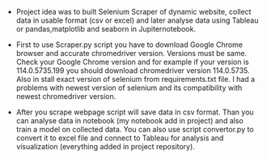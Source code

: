 - Project idea was to built Selenium Scraper of dynamic website, collect data in usable format (csv or excel) and later analyse data using Tableau or pandas,matplotlib and seaborn in Jupiternotebook.

- First to use Scraper.py script you have to download Google Chrome browser and accurate chromedriver version. Versions must be same. Check your Google Chrome version and for example if your version is 114.0.5735.199 you should download chromedriver version 114.0.5735. Also in stall exact version of selenium from requirements.txt file. I had a problems with newest version of selenium and its compatibility with newest chromedriver version. 

- After you scrape webpage script will save data in csv format. Than you can analyse data in notebook (my notebook add in project) and also train a model on collected data. You can also use script convertor.py to convert it to excel file and connect to Tableau for analysis and visualization (everything added in project repository). 